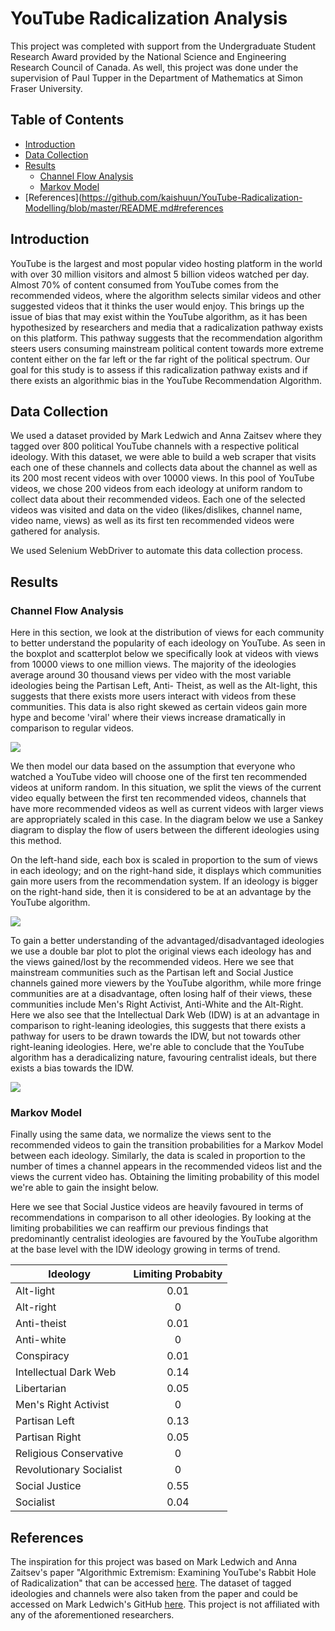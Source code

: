 # YouTube Radicalization Analysis
This project was completed with support from the Undergraduate Student Research Award provided by the National Science and Engineering Research Council of Canada. As well, this project was done under the supervision of Paul Tupper in the Department of Mathematics at Simon Fraser University.

## Table of Contents
- [Introduction](https://github.com/kaishuun/YouTube-Radicalization-Modelling/blob/master/README.md#introduction)
- [Data Collection](https://github.com/kaishuun/YouTube-Radicalization-Modelling/blob/master/README.md#data-collection)
- [Results](https://github.com/kaishuun/YouTube-Radicalization-Modelling/blob/master/README.md#results)
  - [Channel Flow Analysis](https://github.com/kaishuun/YouTube-Radicalization-Modelling/blob/master/README.md#channel-flow-analysis)
  - [Markov Model](https://github.com/kaishuun/YouTube-Radicalization-Modelling/blob/master/README.md#markov-model)
- [References](https://github.com/kaishuun/YouTube-Radicalization-Modelling/blob/master/README.md#references


## Introduction 
YouTube is the largest and most popular video hosting platform in the world with over 30 million visitors and almost 5 billion videos watched per day. Almost 70% of content consumed from YouTube comes from the recommended videos, where the algorithm selects similar videos and other suggested videos that it thinks the user would enjoy. This brings up the issue of bias that may exist within the YouTube algorithm, as it has been hypothesized by researchers and media that a radicalization pathway exists on this platform. This pathway suggests that the recommendation algorithm steers users consuming mainstream political content towards more extreme content either on the far left or the far right of the political spectrum. Our goal for this study is to assess if this radicalization pathway exists and if there exists an algorithmic bias in the YouTube Recommendation Algorithm.

## Data Collection
We used a dataset provided by Mark Ledwich and Anna Zaitsev where they tagged over 800 political YouTube channels with a respective political ideology. With this dataset, we were able to build a web scraper that visits each one of these channels and collects data about the channel as well as its 200 most recent videos with over 10000 views. In this pool of YouTube videos, we chose 200 videos from each ideology at uniform random to collect data about their recommended videos. Each one of the selected videos was visited and data on the video (likes/dislikes, channel name, video name, views) as well as its first ten recommended videos were gathered for analysis.

We used Selenium WebDriver to automate this data collection process.

## Results

### Channel Flow Analysis
Here in this section, we look at the distribution of views for each community to better understand the popularity of each ideology on YouTube. As seen in the boxplot and scatterplot below we specifically look at videos with views from 10000 views to one million views. The majority of the ideologies average around 30 thousand views per video with the most variable ideologies being the Partisan Left, Anti- Theist, as well as the Alt-light, this suggests that there exists more users interact with videos from these communities. This data is also right skewed as certain videos gain more hype and become 'viral' where their views increase dramatically in comparison to regular videos. 

![](https://github.com/kaishuun/YouTube-Radicalization-Modelling/blob/master/Charts%20and%20Graphs/Ideology%20Subscriber.png)

We then model our data based on the assumption that everyone who watched a YouTube video will choose one of the first ten recommended videos at uniform random. In this situation, we split the views of the current video equally between the first ten recommended videos, channels that have more recommended videos as well as current videos with larger views are appropriately scaled in this case. In the diagram below we use a Sankey diagram to display the flow of users between the different ideologies using this method.

On the left-hand side, each box is scaled in proportion to the sum of views in each ideology; and on the right-hand side, it displays which communities gain more users from the recommendation system. If an ideology is bigger on the right-hand side, then it is considered to be at an advantage by the YouTube algorithm.

![](https://github.com/kaishuun/YouTube-Radicalization-Modelling/blob/master/Charts%20and%20Graphs/Ideology%20Sankey%20Plot.PNG)

To gain a better understanding of the advantaged/disadvantaged ideologies we use a double bar plot to plot the original views each ideology has and the views gained/lost by the recommended videos. Here we see that mainstream communities such as the Partisan left and Social Justice channels gained more viewers by the YouTube algorithm, while more fringe communities are at a disadvantage, often losing half of their views, these communities include Men's Right Activist, Anti-White and the Alt-Right. Here we also see that the Intellectual Dark Web (IDW) is at an advantage in comparison to right-leaning ideologies, this suggests that there exists a pathway for users to be drawn towards the IDW, but not towards other right-leaning ideologies. Here, we're able to conclude that the YouTube algorithm has a deradicalizing nature, favouring centralist ideals, but there exists a bias towards the IDW.

![](https://github.com/kaishuun/YouTube-Radicalization-Modelling/blob/master/Charts%20and%20Graphs/ideology%20user%20difference.png)

### Markov Model
Finally using the same data, we normalize the views sent to the recommended videos to gain the transition probabilities for a Markov Model between each ideology. Similarly, the data is scaled in proportion to the number of times a channel appears in the recommended videos list and the views the current video has. Obtaining the limiting probability of this model we're able to gain the insight below. 

Here we see that Social Justice videos are heavily favoured in terms of recommendations in comparison to all other ideologies. By looking at the limiting probabilities we can reaffirm our previous findings that predominantly centralist ideologies are favoured by the YouTube algorithm at the base level with the IDW ideology growing in terms of trend. 

| Ideology   |      Limiting Probabity      | 
|----------|:-------------:|
| Alt-light | 0.01 | 
| Alt-right | 0 | 
| Anti-theist | 0.01 | 
| Anti-white | 0 | 
| Conspiracy | 0.01 | 
| Intellectual Dark Web | 0.14 | 
| Libertarian | 0.05 | 
| Men's Right Activist | 0 | 
| Partisan Left | 0.13 | 
| Partisan Right | 0.05 | 
| Religious Conservative | 0 | 
| Revolutionary Socialist | 0 | 
| Social Justice | 0.55 | 
| Socialist | 0.04 | 


## References

The inspiration for this project was based on Mark Ledwich and Anna Zaitsev's paper "Algorithmic Extremism: Examining YouTube's Rabbit Hole of Radicalization" that can be accessed [here](https://arxiv.org/abs/1912.11211).
The dataset of tagged ideologies and channels were also taken from the paper and could be accessed on Mark Ledwich's GitHub [here](https://github.com/markledwich2/Recfluence).
This project is not affiliated with any of the aforementioned researchers.

